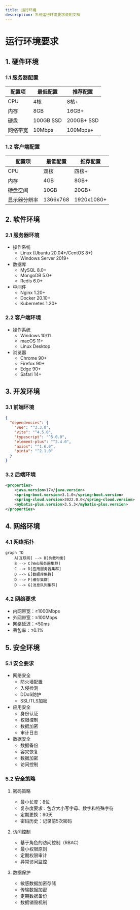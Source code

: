 ```yaml
---
title: 运行环境
description: 系统运行环境要求说明文档
---
```


# 运行环境要求

## 1. 硬件环境

### 1.1 服务器配置
| 配置项 | 最低配置 | 推荐配置 |
|-------|---------|---------|
| CPU | 4核 | 8核+ |
| 内存 | 8GB | 16GB+ |
| 硬盘 | 100GB SSD | 200GB+ SSD |
| 网络带宽 | 10Mbps | 100Mbps+ |

### 1.2 客户端配置
| 配置项 | 最低配置 | 推荐配置 |
|-------|---------|---------|
| CPU | 双核 | 四核+ |
| 内存 | 4GB | 8GB+ |
| 硬盘空间 | 10GB | 20GB+ |
| 显示器分辨率 | 1366x768 | 1920x1080+ |

## 2. 软件环境

### 2.1 服务器环境
- 操作系统
  - Linux (Ubuntu 20.04+/CentOS 8+)
  - Windows Server 2019+
- 数据库
  - MySQL 8.0+
  - MongoDB 5.0+
  - Redis 6.0+
- 中间件
  - Nginx 1.20+
  - Docker 20.10+
  - Kubernetes 1.20+

### 2.2 客户端环境
- 操作系统
  - Windows 10/11
  - macOS 11+
  - Linux Desktop
- 浏览器
  - Chrome 90+
  - Firefox 90+
  - Edge 90+
  - Safari 14+

## 3. 开发环境

### 3.1 前端环境
```json
{
  "dependencies": {
    "vue": "^3.3.0",
    "vite": "^4.5.0",
    "typescript": "^5.0.0",
    "element-plus": "^2.4.0",
    "axios": "^1.6.0",
    "pinia": "^2.1.0"
  }
}
```

### 3.2 后端环境
```xml
<properties>
    <java.version>17</java.version>
    <spring-boot.version>3.1.0</spring-boot.version>
    <spring-cloud.version>2022.0.0</spring-cloud.version>
    <mybatis-plus.version>3.5.3</mybatis-plus.version>
</properties>
```

## 4. 网络环境

### 4.1 网络拓扑
```mermaid
graph TD
    A[互联网] --> B[负载均衡]
    B --> C[Web服务器集群]
    C --> D[应用服务器集群]
    D --> E[数据库集群]
    D --> F[缓存集群]
    D --> G[消息队列集群]
```

### 4.2 网络要求
- 内网带宽：≥1000Mbps
- 外网带宽：≥100Mbps
- 网络延迟：≤50ms
- 丢包率：≤0.1%

## 5. 安全环境

### 5.1 安全要求
- 网络安全
  - 防火墙配置
  - 入侵检测
  - DDoS防护
  - SSL/TLS加密
- 应用安全
  - 身份认证
  - 权限控制
  - 数据加密
  - 审计日志
- 数据安全
  - 数据备份
  - 容灾恢复
  - 数据加密
  - 访问控制

### 5.2 安全策略
1. 密码策略
   - 最小长度：8位
   - 复杂度要求：包含大小写字母、数字和特殊字符
   - 定期更换：90天
   - 密码历史：记录前5次密码

2. 访问控制
   - 基于角色的访问控制（RBAC）
   - 最小权限原则
   - 定期权限审计
   - 异常访问监控

3. 数据保护
   - 敏感数据加密存储
   - 传输数据加密
   - 定期数据备份
   - 数据销毁机制 